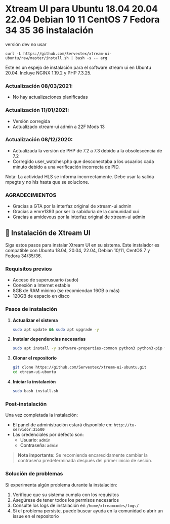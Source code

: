 # Xtream UI para Ubuntu 18.04 20.04 22.04 Debian 10 11 CentOS 7 Fedora 34 35 36 instalación

versión dev no usar

`curl -L https://github.com/Servextex/xtream-ui-ubuntu/raw/master/install.sh | bash -s -- arg`

Este es un espejo de instalación para el software xtream ui en Ubuntu 20.04.
Incluye NGINX 1.19.2 y PHP 7.3.25.

### Actualización 08/03/2021: ###
- No hay actualizaciones planificadas


### Actualización 11/01/2021: ###
- Versión corregida
- Actualizado xtream-ui admin a 22F Mods 13


### Actualización 08/12/2020: ###
- Actualizada la versión de PHP de 7.2 a 7.3 debido a la obsolescencia de 7.2
- Corregido user_watcher.php que desconectaba a los usuarios cada minuto debido a una verificación incorrecta de PID.

Nota: La actividad HLS se informa incorrectamente. Debe usar la salida mpegts y no hls hasta que se solucione.

### AGRADECIMIENTOS ###

- Gracias a GTA por la interfaz original de xtream-ui admin
- Gracias a emre1393 por ser la sabiduría de la comunidad xui
- Gracias a amidevous por la interfaz original de xtream-ui admin

## 🚀 Instalación de Xtream UI

Siga estos pasos para instalar Xtream UI en su sistema. Este instalador es compatible con Ubuntu 18.04, 20.04, 22.04, Debian 10/11, CentOS 7 y Fedora 34/35/36.

### Requisitos previos
- Acceso de superusuario (sudo)
- Conexión a Internet estable
- 8GB de RAM mínimo (se recomiendan 16GB o más)
- 120GB de espacio en disco

### Pasos de instalación

1. **Actualizar el sistema**
   ```bash
   sudo apt update && sudo apt upgrade -y
   ```

2. **Instalar dependencias necesarias**
   ```bash
   sudo apt install -y software-properties-common python3 python3-pip wget curl unzip git
   ```

3. **Clonar el repositorio**
   ```bash
   git clone https://github.com/Servextex/xtream-ui-ubuntu.git
   cd xtream-ui-ubuntu
   ```

4. **Iniciar la instalación**
   ```bash
   sudo bash install.sh
   ```

### Post-instalación

Una vez completada la instalación:
- El panel de administración estará disponible en: `http://tu-servidor:25500`
- Las credenciales por defecto son:
  - Usuario: `admin`
  - Contraseña: `admin`

> **Nota importante:** Se recomienda encarecidamente cambiar la contraseña predeterminada después del primer inicio de sesión.

### Solución de problemas

Si experimenta algún problema durante la instalación:
1. Verifique que su sistema cumpla con los requisitos
2. Asegúrese de tener todos los permisos necesarios
3. Consulte los logs de instalación en `/home/xtreamcodes/logs/`
4. Si el problema persiste, puede buscar ayuda en la comunidad o abrir un issue en el repositorio
